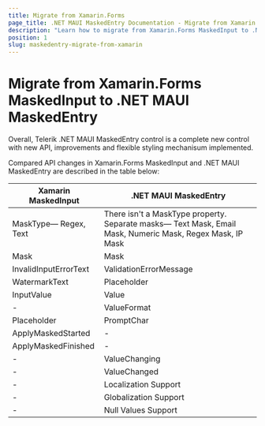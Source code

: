 ```yaml
---
title: Migrate from Xamarin.Forms
page_title: .NET MAUI MaskedEntry Documentation - Migrate from Xamarin
description: "Learn how to migrate from Xamarin.Forms MaskedInput to .NET MAUI MaskedEntry control."
position: 1
slug: maskedentry-migrate-from-xamarin
---
```


# Migrate from Xamarin.Forms MaskedInput to .NET MAUI MaskedEntry

Overall, Telerik .NET MAUI MaskedEntry control is a complete new control with new API, improvements and flexible styling mechanisum implemented.

Compared API changes in Xamarin.Forms MaskedInput and .NET MAUI MaskedEntry are described in the table below:

| Xamarin MaskedInput | .NET MAUI MaskedEntry |
| ------------- | --------------- |
| MaskType&mdash; Regex, Text | There isn't a MaskType property. Separate masks&mdash; Text Mask, Email Mask, Numeric Mask, Regex Mask, IP Mask |
| Mask| Mask |
| InvalidInputErrorText | ValidationErrorMessage |
| WatermarkText | Placeholder |
| InputValue | Value |
| - | ValueFormat |
| Placeholder | PromptChar |
| ApplyMaskedStarted | - |
| ApplyMaskedFinished | - |
| - | ValueChanging |
| - | ValueChanged |
| - | Localization Support |
| - | Globalization Support |
| - | Null Values Support |
